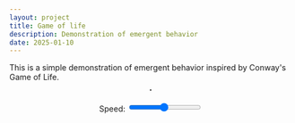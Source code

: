 ```yaml
---
layout: project
title: Game of life
description: Demonstration of emergent behavior
date: 2025-01-10
---
```


This is a simple demonstration of emergent behavior inspired by Conway's Game of Life.

<div style="display: flex; justify-content: center;">
  <canvas id="gameCanvas" width="400" height="400" style="border:1px solid #000000;"></canvas>
</div>

<div style="text-align: center; margin: 20px 0;">
  <label for="speedSlider">Speed: </label>
  <input type="range" id="speedSlider" min="1" max="60" value="30">
</div>

<script>
  const canvas = document.getElementById('gameCanvas');
  const ctx = canvas.getContext('2d');
  const resolution = 10;
  canvas.width = 400;
  canvas.height = 400;
  const COLS = canvas.width / resolution;
  const ROWS = canvas.height / resolution;

  let speed = 30;

  document.getElementById('speedSlider').addEventListener('input', function(e) {
    speed = parseInt(e.target.value, 10);
  });

  function buildGrid() {
    return new Array(COLS).fill(null)
      .map(() => new Array(ROWS).fill(null)
        .map(() => Math.floor(Math.random() * 2)));
  }

  let grid = buildGrid();
  const history = [];
  const maxHistoryLength = 10; // Limit history to the last 10 states

  function updateGrid(grid) {
    const nextGrid = grid.map(arr => [...arr]);

    for (let col = 0; col < grid.length; col++) {
      for (let row = 0; row < grid[col].length; row++) {
        const cell = grid[col][row];
        let numNeighbors = 0;
        for (let i = -1; i < 2; i++) {
          for (let j = -1; j < 2; j++) {
            if (i === 0 && j === 0) {
              continue;
            }
            const x_cell = col + i;
            const y_cell = row + j;

            if (x_cell >= 0 && y_cell >= 0 && x_cell < COLS && y_cell < ROWS) {
              const currentNeighbor = grid[col + i][row + j];
              numNeighbors += currentNeighbor;
            }
          }
        }

        // Rules of Life
        if (cell === 1 && numNeighbors < 2) {
          nextGrid[col][row] = 0;
        } else if (cell === 1 && numNeighbors > 3) {
          nextGrid[col][row] = 0;
        } else if (cell === 0 && numNeighbors === 3) {
          nextGrid[col][row] = 1;
        }
      }
    }
    return nextGrid;
  }

  function gridsAreEqual(a, b) {
    if (a.length !== b.length) return false;
    for (let col = 0; col < a.length; col++) {
      if (a[col].length !== b[col].length) return false;
      for (let row = 0; row < a[col].length; row++) {
        if (a[col][row] !== b[col][row]) {
          return false;
        }
      }
    }
    return true;
  }

  function render(grid) {
    for (let col = 0; col < grid.length; col++) {
      for (let row = 0; row < grid[col].length; row++) {
        const cell = grid[col][row];

        ctx.beginPath();
        ctx.rect(col * resolution, row * resolution, resolution, resolution);
        ctx.fillStyle = cell ? 'black' : 'white';
        ctx.fill();
        ctx.stroke();
      }
    }
  }

  function update() {
    const next = updateGrid(grid);
    render(grid);
    // Add current grid to history
    history.push(JSON.stringify(grid));
    if (history.length > maxHistoryLength) {
      history.shift(); // Remove the oldest state if history exceeds max length
    }

    // If grid is unchanged or matches any recent state, rebuild it to avoid getting "stuck"
    if (gridsAreEqual(next, grid) || history.includes(JSON.stringify(next))) {
      grid = buildGrid();
    } else {
      grid = next;
    }
    setTimeout(() => {
      requestAnimationFrame(update);
    }, 1000 / speed);
  }

  update();
</script>

